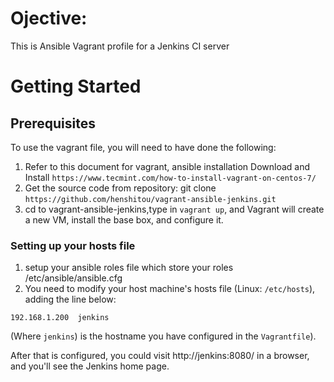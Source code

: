 # Ojective:
This is Ansible Vagrant profile for a Jenkins CI server

# Getting Started
##  Prerequisites

To use the vagrant file, you will need to have done the following:

  1. Refer to this document for vagrant, ansible installation Download and Install `https://www.tecmint.com/how-to-install-vagrant-on-centos-7/`
  2. Get the source code from repository: git clone `https://github.com/henshitou/vagrant-ansible-jenkins.git`
  3. cd to vagrant-ansible-jenkins,type in `vagrant up`, and Vagrant will create a new VM, install the base box, and configure it.

### Setting up your hosts file

  1. setup your ansible roles file which store your roles
     /etc/ansible/ansible.cfg
  2. You need to modify your host machine's hosts file (Linux: `/etc/hosts`), adding the line below:

    192.168.1.200  jenkins

(Where `jenkins`) is the hostname you have configured in the `Vagrantfile`).

After that is configured, you could visit http://jenkins:8080/ in a browser, and you'll see the Jenkins home page.
